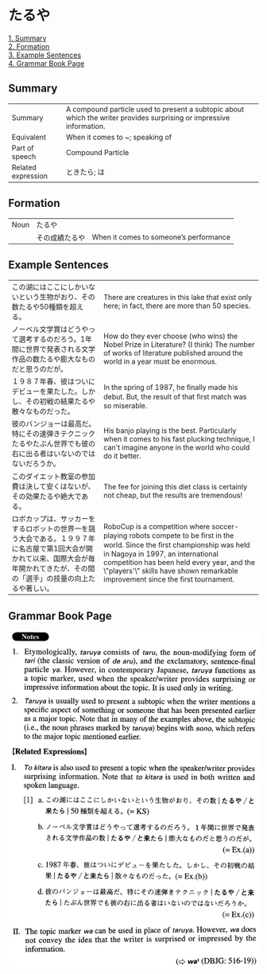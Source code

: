 # たるや

[1. Summary](#summary)<br>
[2. Formation](#formation)<br>
[3. Example Sentences](#example-sentences)<br>
[4. Grammar Book Page](#grammar-book-page)<br>


## Summary

<table><tr>   <td>Summary</td>   <td>A compound particle used to present a subtopic about which the writer provides surprising or impressive information.</td></tr><tr>   <td>Equivalent</td>   <td>When it comes to ~; speaking of</td></tr><tr>   <td>Part of speech</td>   <td>Compound Particle</td></tr><tr>   <td>Related expression</td>   <td>ときたら; は</td></tr></table>

## Formation

<table class="table"><tbody><tr class="tr head"><td class="td"><span class="bold">Noun</span></td><td class="td"><span class="concept">たるや</span></td><td class="td"></td></tr><tr class="tr"><td class="td"></td><td class="td"><span>その成績</span><span class="concept">たるや</span></td><td class="td"><span>When it comes to someone’s performance</span></td></tr></tbody></table>

## Example Sentences

<table><tr>   <td>この湖にはここにしかいないという生物がおり、その数たるや50種類を超える。</td>   <td>There are creatures in this lake that exist only here; in fact, there are more than 50 species.</td></tr><tr>   <td>ノーベル文学賞はどうやって選考するのだろう。1年間に世界で発表される文学作品の数たるや膨大なものだと思うのだが。</td>   <td>How do they ever choose (who wins) the Nobel Prize in Literature? (I think) The number of works of literature published around the world in a year must be enormous.</td></tr><tr>   <td>１９８７年春、彼はついにデビューを果たした。しかし、その初戦の結果たるや散々なものだった。</td>   <td>In the spring of 1987, he ﬁnally made his debut. But, the result of that ﬁrst match was so miserable.</td></tr><tr>   <td>彼のバンジョーは最高だ。特にその速弾きテクニックたるやたぶん世界でも彼の右に出る者はいないのではないだろうか。</td>   <td>His banjo playing is the best. Particularly when it comes to his fast plucking technique, I can't imagine anyone in the world who could do it better.</td></tr><tr>   <td>このダイエット教室の参加費は決して安くはないが、その効果たるや絶大である。</td>   <td>The fee for joining this diet class is certainly not cheap, but the results are tremendous!</td></tr><tr>   <td>ロボカップは、サッカーをするロボットの世界一を競う大会である。１９９７年に名古屋で第1回大会が開かれて以来、国際大会が毎年開かれてきたが、その間の「選手」の技量の向上たるや著しい。</td>   <td>RoboCup is a competition where soccer-playing robots compete to be ﬁrst in the world. Since the ﬁrst championship was held in Nagoya in 1997, an international competition has been held every year, and the \"players'\" skills have shown remarkable improvement since the first tournament.</td></tr></table>

## Grammar Book Page

![](../img/Advancedたるや.png)

